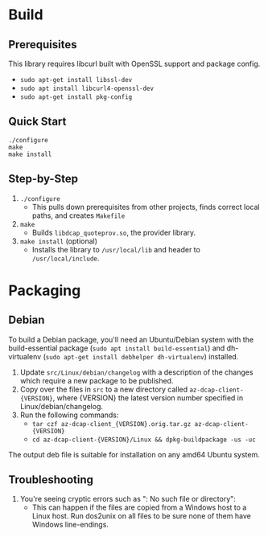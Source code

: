 # Build

## Prerequisites
This library requires libcurl built with OpenSSL support and package config.

* `sudo apt-get install libssl-dev`
* `sudo apt install libcurl4-openssl-dev`
* `sudo apt-get install pkg-config`


## Quick Start
```
./configure
make
make install
```

## Step-by-Step
1. `./configure`
    * This pulls down prerequisites from other projects, finds correct local
      paths, and creates `Makefile`
1. `make`
    * Builds `libdcap_quoteprov.so`, the provider library.
1. `make install` (optional)
    * Installs the library to `/usr/local/lib` and header to `/usr/local/include`.

# Packaging

## Debian
To build a Debian package, you'll need an Ubuntu/Debian system with the
build-essential package (`sudo apt install build-essential`) and dh-virtualenv 
(`sudo apt-get install debhelper dh-virtualenv`) installed. 

1. Update `src/Linux/debian/changelog` with a description of the changes which
   require a new package to be published.
1. Copy over the files in `src` to a new directory called
   `az-dcap-client-{VERSION}`, where {VERSION} the latest version number
   specified in Linux/debian/changelog.
1. Run the following commands:
    * `tar czf az-dcap-client_{VERSION}.orig.tar.gz az-dcap-client-{VERSION}`
    * `cd az-dcap-client-{VERSION}/Linux && dpkg-buildpackage -us -uc`

The output deb file is suitable for installation on any amd64 Ubuntu system.

## Troubleshooting

1. You're seeing cryptic errors such as ": No such file or directory":
    * This can happen if the files are copied from a Windows host to a
      Linux host. Run dos2unix on all files to be sure none of them have Windows
      line-endings.
